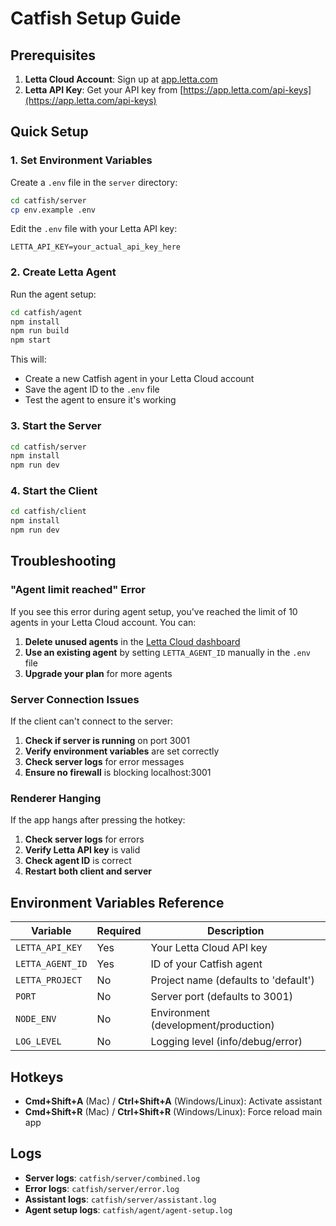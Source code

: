 # Catfish Setup Guide

## Prerequisites

1. **Letta Cloud Account**: Sign up at [app.letta.com](https://app.letta.com)
2. **Letta API Key**: Get your API key from [https://app.letta.com/api-keys](https://app.letta.com/api-keys)

## Quick Setup

### 1. Set Environment Variables

Create a `.env` file in the `server` directory:

```bash
cd catfish/server
cp env.example .env
```

Edit the `.env` file with your Letta API key:

```env
LETTA_API_KEY=your_actual_api_key_here
```

### 2. Create Letta Agent

Run the agent setup:

```bash
cd catfish/agent
npm install
npm run build
npm start
```

This will:
- Create a new Catfish agent in your Letta Cloud account
- Save the agent ID to the `.env` file
- Test the agent to ensure it's working

### 3. Start the Server

```bash
cd catfish/server
npm install
npm run dev
```

### 4. Start the Client

```bash
cd catfish/client
npm install
npm run dev
```

## Troubleshooting

### "Agent limit reached" Error

If you see this error during agent setup, you've reached the limit of 10 agents in your Letta Cloud account. You can:

1. **Delete unused agents** in the [Letta Cloud dashboard](https://app.letta.com)
2. **Use an existing agent** by setting `LETTA_AGENT_ID` manually in the `.env` file
3. **Upgrade your plan** for more agents

### Server Connection Issues

If the client can't connect to the server:

1. **Check if server is running** on port 3001
2. **Verify environment variables** are set correctly
3. **Check server logs** for error messages
4. **Ensure no firewall** is blocking localhost:3001

### Renderer Hanging

If the app hangs after pressing the hotkey:

1. **Check server logs** for errors
2. **Verify Letta API key** is valid
3. **Check agent ID** is correct
4. **Restart both client and server**

## Environment Variables Reference

| Variable | Required | Description |
|----------|----------|-------------|
| `LETTA_API_KEY` | Yes | Your Letta Cloud API key |
| `LETTA_AGENT_ID` | Yes | ID of your Catfish agent |
| `LETTA_PROJECT` | No | Project name (defaults to 'default') |
| `PORT` | No | Server port (defaults to 3001) |
| `NODE_ENV` | No | Environment (development/production) |
| `LOG_LEVEL` | No | Logging level (info/debug/error) |

## Hotkeys

- **Cmd+Shift+A** (Mac) / **Ctrl+Shift+A** (Windows/Linux): Activate assistant
- **Cmd+Shift+R** (Mac) / **Ctrl+Shift+R** (Windows/Linux): Force reload main app

## Logs

- **Server logs**: `catfish/server/combined.log`
- **Error logs**: `catfish/server/error.log`
- **Assistant logs**: `catfish/server/assistant.log`
- **Agent setup logs**: `catfish/agent/agent-setup.log` 